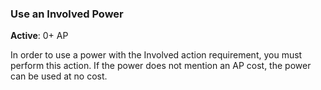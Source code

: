 ### Use an Involved Power
**Active**: 0+ AP

In order to use a power with the Involved action requirement, you must perform this action. If the power does not mention an AP cost, the power can be used at no cost.
